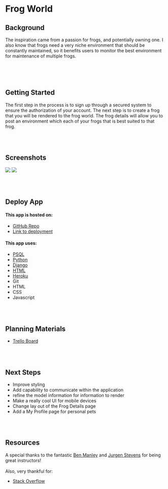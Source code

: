 # Frog World 

<h2>Background</h2>
The inspiration came from a passion for frogs, and potentially owning one. I also know that frogs need a very niche environment that should be constantly maintained, so it benefits users to monitor the best environment for maintenance of multiple frogs.
<br /><br />


<br /><br />
<h2>Getting Started</h2>
The first step in the process is to sign up through a secured system to ensure the authorization of your account. The next step is to create a frog that you will be rendered to the frog world. The frog details will allow you to post an environment which each of your frogs that is best suited to that frog.

<br /><br />
<h2>Screenshots</h2>
<img src="https://i.imgur.com/IIM58dT.png">
<img src="https://i.imgur.com/fMCGRNh.png">

<br /><br />
<h2>Deploy App</h2>
<h4>This app is hosted on:</h4>
<ul>
  <li><a href="https://github.com/williambennett321/frogWorld">GitHub Repo</a></li>
  <li><a href="https://frogworld.herokuapp.com/">Link to deployment</a></li>
</ul>

<h4>This app uses:</h4>
<ul>
  <li><a href="https://www.postgresql.org/">PSQL</a></li>
  <li><a href="https://www.python.org/">Python</a></li>
  <li><a href="https://www.djangoproject.com/">Django</a></li>
  <li><a href="https://reactjs.org/">HTML</a></li>
  <li><a href="https://devcenter.heroku.com/">Heroku</a></li>
  <li>Git</li>
  <li>HTML</li>
  <li>CSS</li>
  <li>Javascript</li>
</ul>

<br /><br />
<h2>Planning Materials</h2>
<ul>
  <li><a href="https://trello.com/b/HmHhShBx/world-of-frogs">Trello Board</a></li>
</ul>

<br /><br />
<h2>Next Steps</h2>
<ul>
  <li> Improve styling </li>
  <li> Add capability to communicate within the application </li>
  <li> refine the model information for information to render  </li>
  <li> Make a really cool UI for mobile devices</li>
  <li> Change lay out of the Frog Details page</li>
  <li> Add a My Profile page for personal pets</li>
</ul>


<br /><br />
<h2>Resources</h2>
A special thanks to the fantastic <a href="https://github.com/ManliestBen">Ben Manley</a>
 and <a href="https://www.linkedin.com/in/jurgenstevens/">Jurgen Stevens</a> for being great instructors!
<br /><br />
Also, very thankful for:
<ul>
  <li><a href="https://stackoverflow.com/">Stack Overflow</a></li>
</ul>
